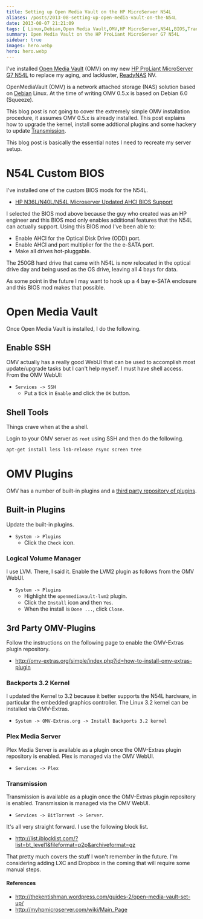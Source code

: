 ```yaml
---
title: Setting up Open Media Vault on the HP MicroServer N54L
aliases: /posts/2013-08-setting-up-open-media-vault-on-the-N54L
date: 2013-08-07 21:21:09
tags: [ Linux,Debian,Open Media Vault,OMV,HP MicroServer,N54L,BIOS,Transmission,Plex Media Server ]
summary: Open Media Vault on the HP ProLiant MicroServer G7 N54L
sidebar: true
images: hero.webp
hero: hero.webp
---
```


I've installed [Open Media Vault](http://www.openmediavault.org/) (OMV)
on my new [HP ProLiant MicroServer G7 N54L](http://www8.hp.com/uk/en/products/proliant-servers/product-detail.html?oid=5336624)
to replace my aging, and lackluster, [ReadyNAS](http://www.readynas.com) NV.

OpenMediaVault (OMV) is a network attached storage (NAS) solution based on
[Debian](http://www.debian.org) Linux. At the time of writing OMV 0.5.x is
based on Debian 6.0 (Squeeze).

This blog post is not going to cover the extremely simple OMV installation
procedure, it assumes OMV 0.5.x is already installed. This post explains
how to upgrade the kernel, install some addtional plugins and some hackery
to update [Transmission](http://www.transmissionbt.com/).

This blog post is basically the essential notes I need to recreate my server setup.

# N54L Custom BIOS

I've installed one of the custom BIOS mods for the N54L.

  * [HP N36L/N40L/N54L Microserver Updated AHCI BIOS Support](http://www.avforums.com/forums/networking-nas/1521657-hp-n36l-n40l-n54l-microserver-updated-ahci-bios-support.html)

I selected the BIOS mod above because the guy who created was an HP engineer and
this BIOS mod only enables additional features that the N54L can actually support.
Using this BIOS mod I've been able to:

  * Enable AHCI for the Optical Disk Drive (ODD) port.
  * Enable AHCI and port multiplier for the the e-SATA port.
  * Make all drives hot-pluggable.

The 250GB hard drive that came with N54L is now relocated in the optical drive day
and being used as the OS drive, leaving all 4 bays for data.

As some point in the future I may want to hook up a 4 bay e-SATA enclosure and this
BIOS mod makes that possible.

# Open Media Vault

Once Open Media Vault is installed, I do the following.

## Enable SSH

OMV actually has a really good WebUI that can be used to accomplish most
update/upgrade tasks but I can't help myself. I must have shell access. From
the OMV WebUI:

  * `Services -> SSH`
    * Put a tick in `Enable` and click the `OK` button.

## Shell Tools

Things crave when at the a shell.

Login to your OMV server as `root` using SSH and then do the following.

```bash
apt-get install less lsb-release rsync screen tree
```

# OMV Plugins

OMV has a number of built-in plugins and a [third party repository of plugins](http://omv-plugins.org).

## Built-in Plugins

Update the built-in plugins.

  * `System -> Plugins`
    * Click the `Check` icon.

### Logical Volume Manager

I use LVM. There, I said it. Enable the LVM2 plugin as follows from the OMV WebUI.

  * `System -> Plugins`
    * Highlight the `openmediavault-lvm2` plugin.
    * Click the `Install` icon and then `Yes`.
    * When the install is `Done ...`, click `Close`.

## 3rd Party OMV-Plugins

Follow the instructions on the following page to enable the OMV-Extras plugin repository.

 * <http://omv-extras.org/simple/index.php?id=how-to-install-omv-extras-plugin>

### Backports 3.2 Kernel

I updated the Kernel to 3.2 because it better supports the N54L hardware, in
particular the embedded graphics controller. The Linux 3.2 kernel can be
installed via OMV-Extras.

  * `System -> OMV-Extras.org -> Install Backports 3.2 kernel`

### Plex Media Server

Plex Media Server is available as a plugin once the OMV-Extras plugin
repository is enabled. Plex is managed via the OMV WebUI.

  * `Services -> Plex`

### Transmission

Transmission is available as a plugin once the OMV-Extras plugin repository is
enabled. Transmission is managed via the OMV WebUI.

  * `Services -> BitTorrent -> Server`.

It's all very straight forward. I use the following block list.

  * <http://list.iblocklist.com/?list=bt_level1&fileformat=p2p&archiveformat=gz>

That pretty much covers the stuff I won't remember in the future. I'm considering
adding LXC and Dropbox in the coming that will require some manual steps.

#### References
  * <http://thekentishman.wordpress.com/guides-2/open-media-vault-set-up/>
  * <http://myhpmicroserver.com/wiki/Main_Page>
